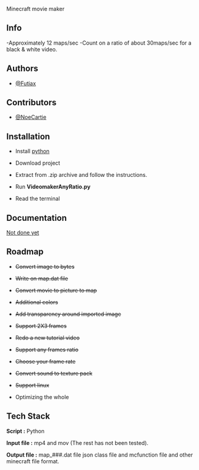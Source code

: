 Minecraft movie maker

## Info

-Approximately 12 maps/sec
-Count on a ratio of about 30maps/sec for a black & white video.

## Authors

- [@Futiax](https://github.com/Futiax)


## Contributors

- [@NoeCartie](https://github.com/NoeCartier)


## Installation

- Install [python](https://www.python.org/ftp/python/3.12.0/python-3.12.0-amd64.exe)

- Download project

- Extract from .zip archive and follow the instructions.

- Run **VideomakerAnyRatio.py**

- Read the terminal


## Documentation

[Not done yet](https://youtu.be/dQw4w9WgXcQ?si=DbouwqCV9CGxgLdx&t=1)

## Roadmap

- ~~Convert image to bytes~~

- ~~Write on map.dat file~~

- ~~Convert movie to picture to map~~

- ~~Additional colors~~

- ~~Add transparency around imported image~~

- ~~Support 2X3 frames~~

- ~~Redo a new tutorial video~~

- ~~Support any frames ratio~~

- ~~Choose your frame rate~~

- ~~Convert sound to texture pack~~

- ~~Support linux~~

- Optimizing the whole

## Tech Stack

**Script :** Python

**Input file :** mp4 and mov (The rest has not been tested).

**Output file :** map_###.dat file json class file and mcfunction file and other minecraft file format.

